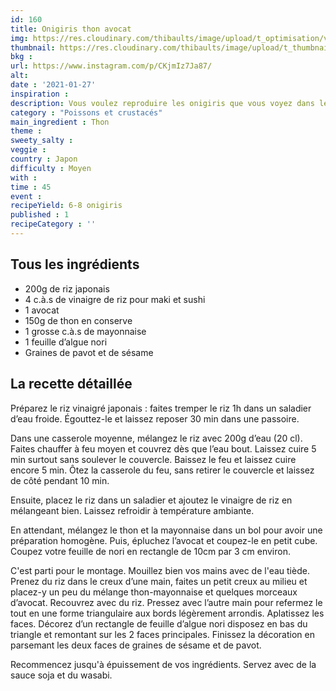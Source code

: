 ```yaml
---
id: 160
title: Onigiris thon avocat
img: https://res.cloudinary.com/thibaults/image/upload/t_optimisation/v1611772852/Recipes/20210127_onigiris_thon_avocat.jpg
thumbnail: https://res.cloudinary.com/thibaults/image/upload/t_thumbnail_josie/v1611772852/Recipes/20210127_onigiris_thon_avocat.jpg
bkg : 
url: https://www.instagram.com/p/CKjmIz7Ja87/
alt: 
date : '2021-01-27'
inspiration : 
description: Vous voulez reproduire les onigiris que vous voyez dans les animés japonais ? C'est pas si compliqué.
category : "Poissons et crustacés"
main_ingredient : Thon
theme :
sweety_salty : 
veggie : 
country : Japon
difficulty : Moyen
with : 
time : 45
event :
recipeYield: 6-8 onigiris
published : 1
recipeCategory : ''
---
```


## Tous les ingrédients
 - 200g de riz japonais
 - 4 c.à.s de vinaigre de riz pour maki et sushi
 - 1 avocat
 - 150g de thon en conserve
 - 1 grosse c.à.s de mayonnaise
 - 1 feuille d’algue nori
 - Graines de pavot et de sésame

## La recette détaillée
Préparez le riz vinaigré japonais : faites tremper le riz 1h dans un saladier d’eau froide. Égouttez-le et laissez reposer 30 min dans une passoire.

Dans une casserole moyenne, mélangez le riz avec 200g d’eau (20 cl). Faites chauffer à feu moyen et couvrez dès que l’eau bout. Laissez cuire 5 min surtout sans soulever le couvercle. Baissez le feu et laissez cuire encore 5 min. Ôtez la casserole du feu, sans retirer le couvercle et laissez de côté pendant 10 min.

Ensuite, placez le riz dans un saladier et ajoutez le vinaigre de riz en mélangeant bien. Laissez refroidir à température ambiante.

En attendant, mélangez le thon et la mayonnaise dans un bol pour avoir une préparation homogène. Puis, épluchez l’avocat et coupez-le en petit cube. Coupez votre feuille de nori en rectangle de 10cm par 3 cm environ.

C'est parti pour le montage. Mouillez bien vos mains avec de l'eau tiède. Prenez du riz dans le creux d’une main, faites un petit creux au milieu et placez-y un peu du mélange thon-mayonnaise et quelques morceaux d’avocat. Recouvrez avec du riz. Pressez avec l’autre main pour refermez le tout en une forme triangulaire aux bords légèrement arrondis. Aplatissez les faces.
Décorez d’un rectangle de feuille d’algue nori disposez en bas du triangle et remontant sur les 2 faces principales. Finissez la décoration en parsemant les deux faces de graines de sésame et de pavot.

Recommencez jusqu'à épuissement de vos ingrédients. Servez avec de la sauce soja et du wasabi.